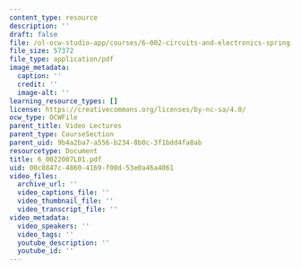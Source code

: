 ```yaml
---
content_type: resource
description: ''
draft: false
file: /ol-ocw-studio-app/courses/6-002-circuits-and-electronics-spring-2007/00c8847c48604169f00d53e0a46a4061_6_0022007L01.pdf
file_size: 57372
file_type: application/pdf
image_metadata:
  caption: ''
  credit: ''
  image-alt: ''
learning_resource_types: []
license: https://creativecommons.org/licenses/by-nc-sa/4.0/
ocw_type: OCWFile
parent_title: Video Lectures
parent_type: CourseSection
parent_uid: 9b4a2ba7-a556-b234-8b0c-3f1bdd4fa8ab
resourcetype: Document
title: 6_0022007L01.pdf
uid: 00c8847c-4860-4169-f00d-53e0a46a4061
video_files:
  archive_url: ''
  video_captions_file: ''
  video_thumbnail_file: ''
  video_transcript_file: ''
video_metadata:
  video_speakers: ''
  video_tags: ''
  youtube_description: ''
  youtube_id: ''
---
```

